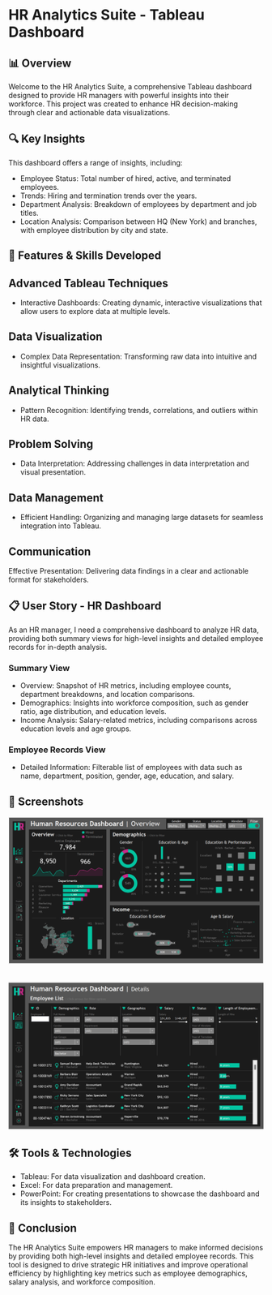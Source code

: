 # **HR Analytics Suite - Tableau Dashboard**

## **📊 Overview** 

Welcome to the HR Analytics Suite, a comprehensive Tableau dashboard designed to provide HR managers with powerful insights into their workforce. This project was created to enhance HR decision-making through clear and actionable data visualizations.

## **🔍 Key Insights** 

This dashboard offers a range of insights, including:

- Employee Status: Total number of hired, active, and terminated employees.
- Trends: Hiring and termination trends over the years.
- Department Analysis: Breakdown of employees by department and job titles.
- Location Analysis: Comparison between HQ (New York) and branches, with employee distribution by city and state.

## **🚀 Features & Skills Developed**

## Advanced Tableau Techniques
- Interactive Dashboards: Creating dynamic, interactive visualizations that allow users to explore data at multiple levels.
## Data Visualization
- Complex Data Representation: Transforming raw data into intuitive and insightful visualizations.
## Analytical Thinking
- Pattern Recognition: Identifying trends, correlations, and outliers within HR data.
## Problem Solving
- Data Interpretation: Addressing challenges in data interpretation and visual presentation.
## Data Management
- Efficient Handling: Organizing and managing large datasets for seamless integration into Tableau.
## Communication
Effective Presentation: Delivering data findings in a clear and actionable format for stakeholders.

## **📋 User Story - HR Dashboard**

As an HR manager, I need a comprehensive dashboard to analyze HR data, providing both summary views for high-level insights and detailed employee records for in-depth analysis.

### Summary View

- Overview: Snapshot of HR metrics, including employee counts, department breakdowns, and location comparisons. <br>
- Demographics: Insights into workforce composition, such as gender ratio, age distribution, and education levels. <br>
- Income Analysis: Salary-related metrics, including comparisons across education levels and age groups.

### Employee Records View

- Detailed Information: Filterable list of employees with data such as name, department, position, gender, age, education, and salary.

## **📸 Screenshots**

![HR Analytics Dashboard](https://github.com/himanshu-pathak12/HR-Analytics-Suite/blob/main/HR%20Dashboard%20Overview.png)
&nbsp;&nbsp;&nbsp;

![HR Analytics Dashboard Details](https://github.com/himanshu-pathak12/HR-Analytics-Suite/blob/main/HR%20Dashboard%20Details.png)

## **🛠️ Tools & Technologies**

- Tableau: For data visualization and dashboard creation.
- Excel: For data preparation and management.
- PowerPoint: For creating presentations to showcase the dashboard and its insights to stakeholders.

## **🌟 Conclusion**  

The HR Analytics Suite empowers HR managers to make informed decisions by providing both high-level insights and detailed employee records. This tool is designed to drive strategic HR initiatives and improve operational efficiency by highlighting key metrics such as employee demographics, salary analysis, and workforce composition.






